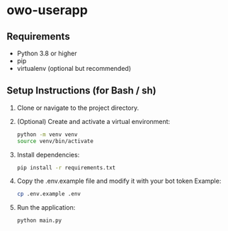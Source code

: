 # owo-userapp

## Requirements

- Python 3.8 or higher
- pip
- virtualenv (optional but recommended)

## Setup Instructions (for Bash / sh)

1. Clone or navigate to the project directory.

2. (Optional) Create and activate a virtual environment:
   ```bash
   python -m venv venv
   source venv/bin/activate
   ```

3. Install dependencies:
   ```bash
   pip install -r requirements.txt
   ```

4. Copy the .env.example file and modify it with your bot token
   Example:
   ```sh
   cp .env.example .env
   ```



5. Run the application:
   ```bash
   python main.py
   ```

